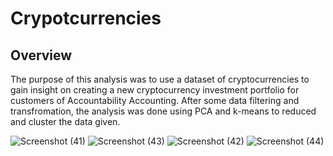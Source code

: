 # Crypotcurrencies
## Overview
The purpose of this analysis was to use a dataset of cryptocurrencies to gain insight on creating a new cryptocurrency investment portfolio for customers of Accountability Accounting. After some data filtering and transfromation, the analysis was done using PCA and k-means to reduced and cluster the data given. 

![Screenshot (41)](https://user-images.githubusercontent.com/81697076/131269209-6c8aa270-73d1-41cf-b8d3-19315a831dfc.png)
![Screenshot (43)](https://user-images.githubusercontent.com/81697076/131269206-ea5dcaaf-65e1-4434-8be6-35e5bfc2595c.png)
![Screenshot (42)](https://user-images.githubusercontent.com/81697076/131269204-30d6a759-a3a3-46c3-97ae-d75ff626619b.png)
![Screenshot (44)](https://user-images.githubusercontent.com/81697076/131269200-012f22b4-9eac-4dd9-8bd0-35d0958b90fd.png)
